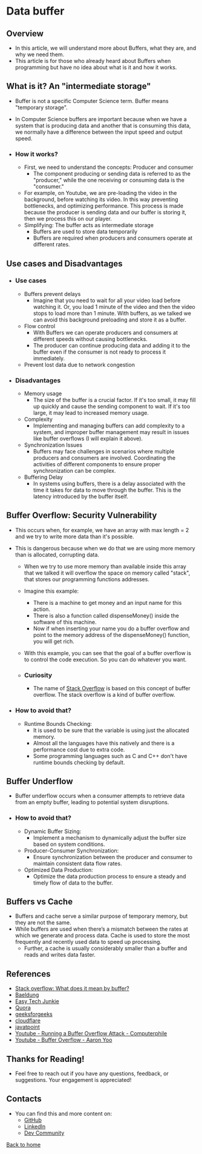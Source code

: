 # Data buffer

## Overview

- In this article, we will understand more about Buffers, what they are, and why we need them.
- This article is for those who already heard about Buffers when programming but have no idea about what is it and how it works.

## What is it? An "intermediate storage"

- Buffer is not a specific Computer Science term. Buffer means "temporary storage".
- In Computer Science buffers are important because when we have a system that is producing data and another that is consuming this data, we normally have a difference between the input speed and output speed.

- ### How it works?

  - First, we need to understand the concepts: Producer and consumer
    - The component producing or sending data is referred to as the "producer," while the one receiving or consuming data is the "consumer."
  - For example, on Youtube, we are pre-loading the video in the background, before watching its video. In this way preventing bottlenecks, and optimizing performance. This process is made because the producer is sending data and our buffer is storing it, then we process this on our player.
  - Simplifying: The buffer acts as intermediate storage
    - Buffers are used to store data temporarily
    - Buffers are required when producers and consumers operate at different rates.

## Use cases and Disadvantages

- ### Use cases

  - Buffers prevent delays
    - Imagine that you need to wait for all your video load before watching it. Or, you load 1 minute of the video and then the video stops to load more than 1 minute. With buffers, as we talked we can avoid this background preloading and store it as a buffer.
  - Flow control
    - With Buffers we can operate producers and consumers at different speeds without causing bottlenecks.
    - The producer can continue producing data and adding it to the buffer even if the consumer is not ready to process it immediately.
  - Prevent lost data due to network congestion

- ### Disadvantages

  - Memory usage
    - The size of the buffer is a crucial factor. If it's too small, it may fill up quickly and cause the sending component to wait. If it's too large, it may lead to increased memory usage.
  - Complexity
    - Implementing and managing buffers can add complexity to a system, and improper buffer management may result in issues like buffer overflows (I will explain it above).
  - Synchronization Issues
    - Buffers may face challenges in scenarios where multiple producers and consumers are involved. Coordinating the activities of different components to ensure proper synchronization can be complex.
  - Buffering Delay
    - In systems using buffers, there is a delay associated with the time it takes for data to move through the buffer. This is the latency introduced by the buffer itself.

## Buffer Overflow: Security Vulnerability

- This occurs when, for example, we have an array with max length = 2 and we try to write more data than it's possible.
- This is dangerous because when we do that we are using more memory than is allocated, corrupting data.

  - When we try to use more memory than available inside this array that we talked it will overflow the space on memory called "stack", that stores our programming functions addresses.
  - Imagine this example:
    - There is a machine to get money and an input name for this action.
    - There is also a function called dispenseMoney() inside the software of this machine.
    - Now if when inserting your name you do a buffer overflow and point to the memory address of the dispenseMoney() function, you will get rich.
  - With this example, you can see that the goal of a buffer overflow is to control the code execution. So you can do whatever you want.

  - ### Curiosity
    - The name of [Stack Overflow](https://stackoverflow.com/) is based on this concept of buffer overflow. The stack overflow is a kind of buffer overflow.

- ### How to avoid that?
  - Runtime Bounds Checking:
    - It is used to be sure that the variable is using just the allocated memory.
    - Almost all the languages have this natively and there is a performance cost due to extra code.
    - Some programming languages such as C and C++ don't have runtime bounds checking by default.

## Buffer Underflow

- Buffer underflow occurs when a consumer attempts to retrieve data from an empty buffer, leading to potential system disruptions.

- ### How to avoid that?
  - Dynamic Buffer Sizing:
    - Implement a mechanism to dynamically adjust the buffer size based on system conditions.
  - Producer-Consumer Synchronization:
    - Ensure synchronization between the producer and consumer to maintain consistent data flow rates.
  - Optimized Data Production:
    - Optimize the data production process to ensure a steady and timely flow of data to the buffer.

## Buffers vs Cache

- Buffers and cache serve a similar purpose of temporary memory, but they are not the same.
- While buffers are used when there’s a mismatch between the rates at which we generate and process data. Cache is used to store the most frequently and recently used data to speed up processing.
  - Further, a cache is usually considerably smaller than a buffer and reads and writes data faster.

## References

- [Stack overflow: What does it mean by buffer?](https://stackoverflow.com/questions/648309/what-does-it-mean-by-buffer)
- [Baeldung](https://www.baeldung.com/cs/buffer)
- [Easy Tech Junkie](https://www.easytechjunkie.com/what-is-a-data-buffer.htm)
- [Quora](https://www.quora.com/What-is-meant-by-buffering-of-data)
- [geeksforgeeks](https://www.geeksforgeeks.org/buffering-in-computer-network/)
- [cloudflare](https://www.cloudflare.com/pt-br/learning/video/what-is-buffering/)
- [javatpoint](https://www.javatpoint.com/buffering-in-operating-system)
- [Youtube - Running a Buffer Overflow Attack - Computerphile](https://www.youtube.com/watch?v=1S0aBV-Waeo)
- [Youtube - Buffer Overflow - Aaron Yoo](https://www.youtube.com/watch?v=AD-iXWANggo)

## Thanks for Reading!

- Feel free to reach out if you have any questions, feedback, or suggestions. Your engagement is appreciated!

## Contacts

- You can find this and more content on:
  - [GitHub](https://github.com/godinhojoao)
  - [LinkedIn](https://www.linkedin.com/in/joaogodinhoo/)
  - [Dev Community](https://dev.to/godinhojoao)

[Back to home](/readme.md)
